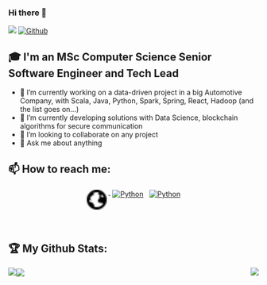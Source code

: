 ### Hi there 👋
![](https://visitor-badge.laobi.icu/badge?page_id=danielpfernandes.danielpfernandes) [![Github](https://img.shields.io/github/followers/danielpfernandes?label=Followers&logo=Github)](https://github.com/danielpfernandes)

<!--
**danielpfernandes/danielpfernandes** is a ✨ _special_ ✨ repository because its `README.md` (this file) appears on your GitHub profile.

Here are some ideas to get you started:

- 🔭 I’m currently working on the application of blockchain frameworks in FANET communication
- 🌱 I’m currently learning Data Science, consensus algorithms for secure communication, R 
- 👯 I’m looking to collaborate on any project
- 💬 Ask me about anything
- 📫 How to reach me: 
-->

##  🎓 I'm an MSc Computer Science Senior Software Engineer and Tech Lead
- 🔭 I’m currently working on a data-driven project in a big Automotive Company, with Scala, Java, Python, Spark, Spring, React, Hadoop (and the list goes on...)
- 🌱 I’m currently developing solutions with Data Science, blockchain algorithms for secure communication
- 👯 I’m looking to collaborate on any project
- 💬 Ask me about anything

## 📫 How to reach me:
<!--
[<img align="left" alt="danielpfernandes GitHub" width="40px" src="https://raw.githubusercontent.com/iconic/open-iconic/master/svg/globe.svg" />][website]
[<img align="left" alt="danielpfernandes LinkedIn | LinkedIn" width="40px" src="https://cdn.jsdelivr.net/npm/simple-icons@v3/icons/linkedin.svg" />][linkedin]
[<img align="left" alt="danielpfernandes e-mail | Mail" width="40px" src="https://cdn.jsdelivr.net/npm/simple-icons@v3/icons/gmail.svg" />][mail]
-->

<p align="center">
 <a href="https://danielpfernandes.github.io/" target="_blank" rel="noopener noreferrer"> <img src="https://raw.githubusercontent.com/iconic/open-iconic/master/svg/globe.svg" alt="Python" height="40" style="vertical-align:top; margin:4px"> </a>
 <a href="https://www.linkedin.com/in/paivafernandes" target="_blank" rel="noopener noreferrer"> <img src="https://cdn.jsdelivr.net/npm/simple-icons@v3/icons/linkedin.svg" alt="Python" height="40" style="vertical-align:top; margin:4px"></a>
 <a href="mailto:daniel.paivafernandes@gmail.com"> <img src="https://cdn.jsdelivr.net/npm/simple-icons@v3/icons/gmail.svg" alt="Python" height="40" style="vertical-align:top; margin:4px"></a> 
</p>

<br />

## :trophy: My Github Stats:

<!--
![GitHub stats](https://readme-stats-cfgj2cxdy.vercel.app/api?username=danielpfernandes&count_private=true&show_icons=true)
![Top Langs](https://readme-stats-cfgj2cxdy.vercel.app/api/top-langs/?username=danielpfernandes&hide=php)
-->
<div>
<a href="https://github-readme-stats.vercel.app/api?username=danielpfernandes">
  <img  align="left" src="https://github-readme-stats.vercel.app/api?username=danielpfernandes&count_private=true&show_icons=true&include_all_commits=true&hide_rank=true&card_width=300" />
</a>
<a href="https://github-readme-stats.vercel.app/api/top-langs/?username=danielpfernandes&langs_count=10">
  <img align="center" src="https://github-readme-stats.vercel.app/api/top-langs/?username=danielpfernandes&langs_count=10&layout=compact&card_width=270" />
</a>
<a href="left" src="https://github-readme-streak-stats.herokuapp.com/?user=danielpfernandes&theme=default&hide_border=true&hide_longest_streak=true&card_width=300">
  <img align="right" src="https://github-readme-streak-stats.herokuapp.com/?user=danielpfernandes&theme=default&hide_longest_streak=true&hide_current_streak=false&card_width=150" />
</a>
</div>

[website]: https://danielpfernandes.github.io/
[linkedin]: https://linkedin.com/in/paivafernandes
[mail]: mailto:daniel.paivafernandes@gmail.com

